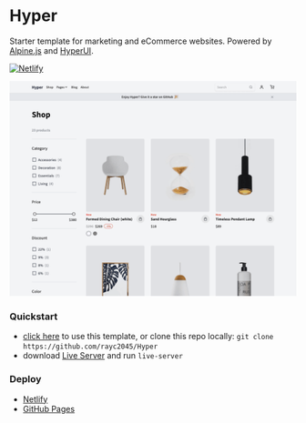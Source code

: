 # Hyper

Starter template for marketing and eCommerce websites. Powered by [Alpine.js](https://alpinejs.dev/) and [HyperUI](https://www.hyperui.dev/).

[![Netlify](https://api.netlify.com/api/v1/badges/9e78fafd-cc22-4b25-b00d-f5628eb52ce2/deploy-status)](https://app.netlify.com/sites/hyper-template/deploys)

![screenshot](./src/images/covers/screenshot.png)

### Quickstart

- [click here](https://github.com/new?template_name=Hyper&template_owner=rayc2045) to use this template, or clone this repo locally: `git clone https://github.com/rayc2045/Hyper`
- download [Live Server](https://www.npmjs.com/package/live-server) and run `live-server`

### Deploy

- [Netlify](https://app.netlify.com/sites/hyper-template/)
- [GitHub Pages](https://rayc2045.github.io/Hyper/)
